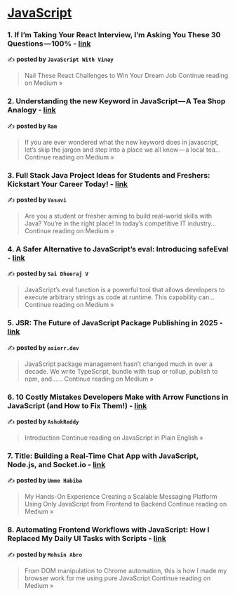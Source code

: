 
<h1><a href=https://medium.com/tag/javascript-development/recommended target="_blank" rel="noopener noreferrer">JavaScript</a></h1>
<h3>1.  If I’m Taking Your React Interview, I’m Asking You These 30 Questions — 100% - <a href="https://medium.com/@javaScriptwithvinay/if-im-taking-your-react-interview-i-m-asking-you-these-30-questions-100-917667bcbc9a?source=rss------javascript_development-5" target="_blank" rel="noopener noreferrer">link</a></h3>

✍️ **posted by `JavaScript With Vinay`**

<blockquote>Nail These React Challenges to Win Your Dream Job
Continue reading on Medium »</blockquote>

<h3>2. Understanding the new Keyword in JavaScript — A Tea Shop Analogy - <a href="https://medium.com/@bvn.ramkumar/understanding-the-new-keyword-in-javascript-a-tea-shop-analogy-9e4f45faa984?source=rss------javascript_development-5" target="_blank" rel="noopener noreferrer">link</a></h3>

✍️ **posted by `Ram`**

<blockquote>If you are ever wondered what the new keyword does in javascript, let’s skip the jargon and step into a place we all know — a local tea…
Continue reading on Medium »</blockquote>

<h3>3.  Full Stack Java Project Ideas for Students and Freshers: Kickstart Your Career Today! - <a href="https://vasavipotti.medium.com/full-stack-java-project-ideas-for-students-and-freshers-kickstart-your-career-today-700c4039a1da?source=rss------javascript_development-5" target="_blank" rel="noopener noreferrer">link</a></h3>

✍️ **posted by `Vasavi`**

<blockquote>Are you a student or fresher aiming to build real-world skills with Java? You’re in the right place! In today’s competitive IT industry…
Continue reading on Medium »</blockquote>

<h3>4. A Safer Alternative to JavaScript’s eval: Introducing safeEval - <a href="https://medium.com/@saidheerajv/a-safer-alternative-to-javascripts-eval-introducing-safeeval-ecd13f3661cd?source=rss------javascript_development-5" target="_blank" rel="noopener noreferrer">link</a></h3>

✍️ **posted by `Sai Dheeraj V`**

<blockquote>JavaScript’s eval function is a powerful tool that allows developers to execute arbitrary strings as code at runtime. This capability can…
Continue reading on Medium »</blockquote>

<h3>5. JSR: The Future of JavaScript Package Publishing in 2025  - <a href="https://medium.com/@asierr/jsr-the-future-of-javascript-package-publishing-in-2025-75dbe63f8fdb?source=rss------javascript_development-5" target="_blank" rel="noopener noreferrer">link</a></h3>

✍️ **posted by `asierr.dev`**

<blockquote>JavaScript package management hasn’t changed much in over a decade. We write TypeScript, bundle with tsup or rollup, publish to npm, and……
Continue reading on Medium »</blockquote>

<h3>6. 10 Costly Mistakes Developers Make with Arrow Functions in JavaScript (and How to Fix Them!) - <a href="https://javascript.plainenglish.io/10-costly-mistakes-developers-make-with-arrow-functions-in-javascript-and-how-to-fix-them-d84eaba232f8?source=rss------javascript_development-5" target="_blank" rel="noopener noreferrer">link</a></h3>

✍️ **posted by `AshokReddy `**

<blockquote>Introduction
Continue reading on JavaScript in Plain English »</blockquote>

<h3>7. Title: Building a Real-Time Chat App with JavaScript, Node.js, and Socket.io - <a href="https://medium.com/@sheikhhabiba159/title-building-a-real-time-chat-app-with-javascript-node-js-and-socket-io-2ef53fa9f80d?source=rss------javascript_development-5" target="_blank" rel="noopener noreferrer">link</a></h3>

✍️ **posted by `Umme Habiba`**

<blockquote>My Hands-On Experience Creating a Scalable Messaging Platform Using Only JavaScript from Frontend to Backend
Continue reading on Medium »</blockquote>

<h3>8. Automating Frontend Workflows with JavaScript: How I Replaced My Daily UI Tasks with Scripts - <a href="https://medium.com/@abromohsin504/automating-frontend-workflows-with-javascript-how-i-replaced-my-daily-ui-tasks-with-scripts-689cf898b4c1?source=rss------javascript_development-5" target="_blank" rel="noopener noreferrer">link</a></h3>

✍️ **posted by `Mohsin Abro`**

<blockquote>From DOM manipulation to Chrome automation, this is how I made my browser work for me using pure JavaScript
Continue reading on Medium »</blockquote>

